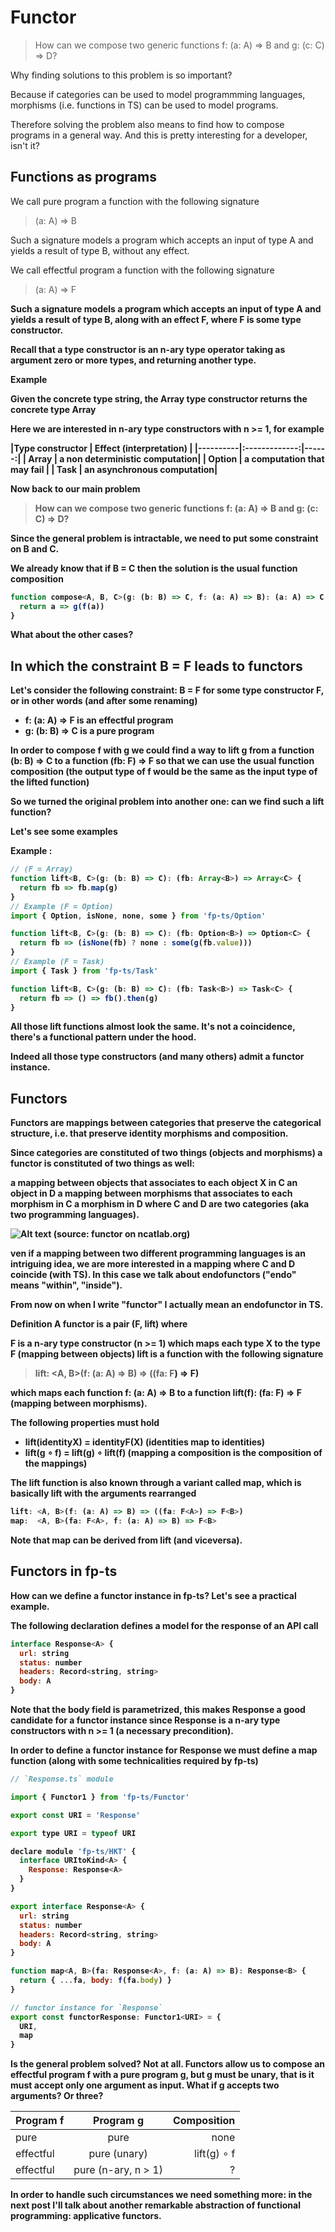 # Functor 

> How can we compose two generic functions f: (a: A) => B and g: (c: C) => D?

Why finding solutions to this problem is so important?

Because if categories can be used to model programmming languages, morphisms (i.e. functions in TS) can be used to model programs.

Therefore solving the problem also means to find how to compose programs in a general way. And this is pretty interesting for a developer, isn't it?

## Functions as programs

We call pure program a function with the following signature
>(a: A) => B

Such a signature models a program which accepts an input of type A and yields a result of type B, without any effect.

We call effectful program a function with the following signature
>(a: A) => F<B>

Such a signature models a program which accepts an input of type A and yields a result of type B, along with an effect F, where F is some type constructor.

Recall that a type constructor is an n-ary type operator taking as argument zero or more types, and returning another type.

Example

Given the concrete type string, the Array type constructor returns the concrete type Array<string>

Here we are interested in n-ary type constructors with n >= 1, for example

|Type constructor | Effect (interpretation) |
|----------|:-------------:|------:|
| Array<A>	| a non deterministic computation|
| Option<A>	| a computation that may fail |
| Task<A>	| an asynchronous computation|

Now back to our main problem

> How can we compose two generic functions f: (a: A) => B and g: (c: C) => D?

Since the general problem is intractable, we need to put some constraint on B and C.

We already know that if B = C then the solution is the usual function composition

```js
function compose<A, B, C>(g: (b: B) => C, f: (a: A) => B): (a: A) => C {
  return a => g(f(a))
}
```

What about the other cases?

## In which the constraint B = F<C> leads to functors

Let's consider the following constraint: B = F<C> for some type constructor F, or in other words (and after some renaming)

* f: (a: A) => F<B> is an effectful program
* g: (b: B) => C is a pure program
  
In order to compose f with g we could find a way to lift g from a function (b: B) => C to a function (fb: F<B>) => F<C> so that we can use the usual function composition (the output type of f would be the same as the input type of the lifted function)

So we turned the original problem into another one: can we find such a lift function?

Let's see some examples

Example :

```js
// (F = Array)
function lift<B, C>(g: (b: B) => C): (fb: Array<B>) => Array<C> {
  return fb => fb.map(g)
}
// Example (F = Option)
import { Option, isNone, none, some } from 'fp-ts/Option'

function lift<B, C>(g: (b: B) => C): (fb: Option<B>) => Option<C> {
  return fb => (isNone(fb) ? none : some(g(fb.value)))
}
// Example (F = Task)
import { Task } from 'fp-ts/Task'

function lift<B, C>(g: (b: B) => C): (fb: Task<B>) => Task<C> {
  return fb => () => fb().then(g)
}
```

All those lift functions almost look the same. It's not a coincidence, there's a functional pattern under the hood.

Indeed all those type constructors (and many others) admit a functor instance.

## Functors

Functors are mappings between categories that preserve the categorical structure, i.e. that preserve identity morphisms and composition.

Since categories are constituted of two things (objects and morphisms) a functor is constituted of two things as well:

a mapping between objects that associates to each object X in C an object in D
a mapping between morphisms that associates to each morphism in C a morphism in D
where C and D are two categories (aka two programming languages).

![Alt text](https://res.cloudinary.com/practicaldev/image/fetch/s--FHovMb4A--/c_limit%2Cf_auto%2Cfl_progressive%2Cq_auto%2Cw_880/https://ncatlab.org/nlab/files/functor.jpg)
(source: functor on ncatlab.org)

ven if a mapping between two different programming languages is an intriguing idea, we are more interested in a mapping where C and D coincide (with TS). In this case we talk about endofunctors ("endo" means "within", "inside").

From now on when I write "functor" I actually mean an endofunctor in TS.

Definition
A functor is a pair (F, lift) where

F is a n-ary type constructor (n >= 1) which maps each type X to the type F<X> (mapping between objects)
lift is a function with the following signature

> lift: <A, B>(f: (a: A) => B) => ((fa: F<A>) => F<B>)

which maps each function f: (a: A) => B to a function lift(f): (fa: F<A>) => F<B> (mapping between morphisms).

The following properties must hold

* lift(identityX) = identityF(X) (identities map to identities)
* lift(g ∘ f) = lift(g) ∘ lift(f) (mapping a composition is the composition of the mappings)

The lift function is also known through a **variant called map**, which is basically lift with the arguments rearranged

```js
lift: <A, B>(f: (a: A) => B) => ((fa: F<A>) => F<B>)
map:  <A, B>(fa: F<A>, f: (a: A) => B) => F<B>
```

Note that map can be derived from lift (and viceversa).

## Functors in fp-ts

How can we define a functor instance in fp-ts? Let's see a practical example.

The following declaration defines a model for the response of an API call

```js
interface Response<A> {
  url: string
  status: number
  headers: Record<string, string>
  body: A
}
```

Note that the body field is parametrized, this makes Response a good candidate for a functor instance since Response is a n-ary type constructors with n >= 1 (a necessary precondition).

In order to define a functor instance for Response we must define a map function (along with some technicalities required by fp-ts)

```js
// `Response.ts` module

import { Functor1 } from 'fp-ts/Functor'

export const URI = 'Response'

export type URI = typeof URI

declare module 'fp-ts/HKT' {
  interface URItoKind<A> {
    Response: Response<A>
  }
}

export interface Response<A> {
  url: string
  status: number
  headers: Record<string, string>
  body: A
}

function map<A, B>(fa: Response<A>, f: (a: A) => B): Response<B> {
  return { ...fa, body: f(fa.body) }
}

// functor instance for `Response`
export const functorResponse: Functor1<URI> = {
  URI,
  map
}
```

Is the general problem solved?
Not at all. Functors allow us to compose an effectful program f with a pure program g, but g must be unary, that is it must accept only one argument as input. What if g accepts two arguments? Or three?

|  Program f  |  Program g  |  Composition  |
|----------|:-------------:|------:|
| pure |  pure | none |
| effectful | pure (unary) | lift(g) ∘ f |
| effectful | pure (n-ary, n > 1) | ? |

In order to handle such circumstances we need something more: in the next post I'll talk about another remarkable abstraction of functional programming: applicative functors.

```js
```

```js
```

```js
```

```js
```

```js
```

```js
```

```js
```
